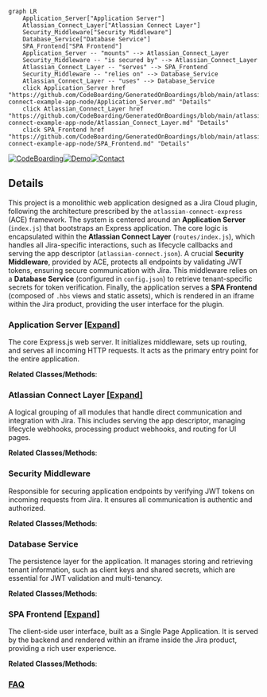 ```mermaid
graph LR
    Application_Server["Application Server"]
    Atlassian_Connect_Layer["Atlassian Connect Layer"]
    Security_Middleware["Security Middleware"]
    Database_Service["Database Service"]
    SPA_Frontend["SPA Frontend"]
    Application_Server -- "mounts" --> Atlassian_Connect_Layer
    Security_Middleware -- "is secured by" --> Atlassian_Connect_Layer
    Atlassian_Connect_Layer -- "serves" --> SPA_Frontend
    Security_Middleware -- "relies on" --> Database_Service
    Atlassian_Connect_Layer -- "uses" --> Database_Service
    click Application_Server href "https://github.com/CodeBoarding/GeneratedOnBoardings/blob/main/atlassian-connect-example-app-node/Application_Server.md" "Details"
    click Atlassian_Connect_Layer href "https://github.com/CodeBoarding/GeneratedOnBoardings/blob/main/atlassian-connect-example-app-node/Atlassian_Connect_Layer.md" "Details"
    click SPA_Frontend href "https://github.com/CodeBoarding/GeneratedOnBoardings/blob/main/atlassian-connect-example-app-node/SPA_Frontend.md" "Details"
```

[![CodeBoarding](https://img.shields.io/badge/Generated%20by-CodeBoarding-9cf?style=flat-square)](https://github.com/CodeBoarding/GeneratedOnBoardings)[![Demo](https://img.shields.io/badge/Try%20our-Demo-blue?style=flat-square)](https://www.codeboarding.org/demo)[![Contact](https://img.shields.io/badge/Contact%20us%20-%20contact@codeboarding.org-lightgrey?style=flat-square)](mailto:contact@codeboarding.org)

## Details

This project is a monolithic web application designed as a Jira Cloud plugin, following the architecture prescribed by the `atlassian-connect-express` (ACE) framework. The system is centered around an **Application Server** (`index.js`) that bootstraps an Express application. The core logic is encapsulated within the **Atlassian Connect Layer** (`routes/index.js`), which handles all Jira-specific interactions, such as lifecycle callbacks and serving the app descriptor (`atlassian-connect.json`). A crucial **Security Middleware**, provided by ACE, protects all endpoints by validating JWT tokens, ensuring secure communication with Jira. This middleware relies on a **Database Service** (configured in `config.json`) to retrieve tenant-specific secrets for token verification. Finally, the application serves a **SPA Frontend** (composed of `.hbs` views and static assets), which is rendered in an iframe within the Jira product, providing the user interface for the plugin.

### Application Server [[Expand]](./Application_Server.md)
The core Express.js web server. It initializes middleware, sets up routing, and serves all incoming HTTP requests. It acts as the primary entry point for the entire application.


**Related Classes/Methods**:



### Atlassian Connect Layer [[Expand]](./Atlassian_Connect_Layer.md)
A logical grouping of all modules that handle direct communication and integration with Jira. This includes serving the app descriptor, managing lifecycle webhooks, processing product webhooks, and routing for UI pages.


**Related Classes/Methods**:



### Security Middleware
Responsible for securing application endpoints by verifying JWT tokens on incoming requests from Jira. It ensures all communication is authentic and authorized.


**Related Classes/Methods**:



### Database Service
The persistence layer for the application. It manages storing and retrieving tenant information, such as client keys and shared secrets, which are essential for JWT validation and multi-tenancy.


**Related Classes/Methods**:



### SPA Frontend [[Expand]](./SPA_Frontend.md)
The client-side user interface, built as a Single Page Application. It is served by the backend and rendered within an iframe inside the Jira product, providing a rich user experience.


**Related Classes/Methods**:





### [FAQ](https://github.com/CodeBoarding/GeneratedOnBoardings/tree/main?tab=readme-ov-file#faq)